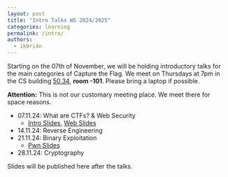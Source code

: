 ```yaml
---
layout: post
title: "Intro Talks WS 2024/2025"
categories: learning
permalink: /intro/
authors:
  - ik0ri4n
---
```


Starting on the 07th of November, we will be holding introductory talks for the main categories of Capture the Flag.
We meet on Thursdays at 7pm in the CS building [50.34](https://www.kit.edu/campusplan/), **room -101**. Please bring a laptop if possible.

**Attention:** This is not our customary meeting place. We meet there for space reasons.

 * 07.11.24: What are CTFs? & Web Security
    * [Intro Slides](/talks/2024-11-07-intro/intro-slides.pdf), [Web Slides](/talks/2024-11-07-web/web-slides.pdf)
 * 14.11.24: Reverse Engineering
 * 21.11.24: Binary Exploitation
    * [Pwn Slides](/talks/2024-11-21-pwnintro/pwn_slides.pdf)
 * 28.11.24: Cryptography

Slides will be published here after the talks.
